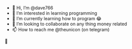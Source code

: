 - 👋 Hi, I’m @dave766
- 👀 I’m interested in learning programming 
- 🌱 I’m currently learning how to program 😂
- 💞️ I’m looking to collaborate on any thing money related 
- 📫 How to reach me @theunicon (on telegram)

<!---
dave766/dave766 is a ✨ special ✨ repository because its `README.md` (this file) appears on your GitHub profile.
You can click the Preview link to take a look at your changes.
--->
🌚
